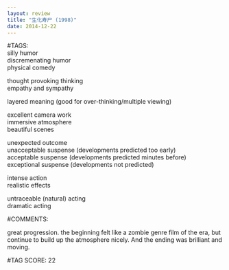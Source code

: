 ```yaml
---  
layout: review  
title: "生化寿尸 (1998)"  
date: 2014-12-22  
---  
```

  
#TAGS:  
silly humor  
discremenating humor  
physical comedy  
  
thought provoking thinking  
empathy and sympathy  
  
layered meaning (good for over-thinking/multiple viewing)  
  
excellent camera work  
immersive atmosphere  
beautiful scenes  
  
unexpected outcome  
unacceptable suspense (developments predicted too early)  
acceptable suspense (developments predicted minutes before)  
exceptional suspense (developments not predicted)  
  
intense action  
realistic effects  
  
untraceable (natural) acting  
dramatic acting  
  
#COMMENTS:  
  
great progression. the beginning felt like a zombie genre film of the era, but continue to build up the atmosphere nicely. And the ending was brilliant and moving.  
  
  
  
  
  
#TAG SCORE: 22  
